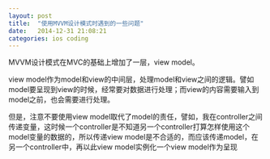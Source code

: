 ```yaml
---
layout: post
title:  "使用MVVM设计模式时遇到的一些问题"
date:   2014-12-31 21:08:21
categories: ios coding
---
```


MVVM设计模式在MVC的基础上增加了一层，view model。

view
model作为model和view的中间层，处理model和view之间的逻辑。譬如model要呈现到view的时候，经常要对数据进行处理；而view的内容需要输入到model之前，也会需要进行处理。

但是，注意不要使用view
model取代了model的责任，譬如，我在controller之间传递变量，这时候一个controller是不知道另一个controller打算怎样使用这个model变量的数据的，所以传递view
model是不合适的，而应该传递model，在另一个controller中，再以此view
model实例化一个view model作为呈现   

